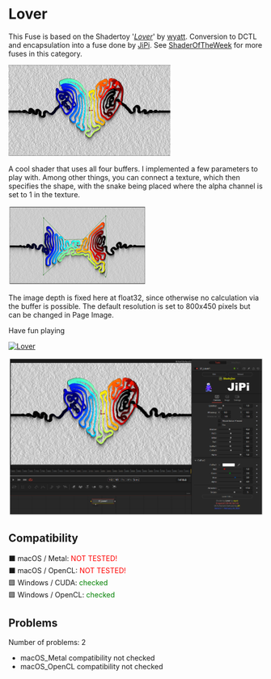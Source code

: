 # Lover

This Fuse is based on the Shadertoy '_[Lover](https://www.shadertoy.com/view/fsjyR3)_' by [wyatt](https://www.shadertoy.com/user/wyatt). Conversion to DCTL and encapsulation into a fuse done by [JiPi](../../Site/Profiles/JiPi.md). See [ShaderOfTheWeek](README.md) for more fuses in this category.

[![Lover Thumbnail](Lover.png)](https://www.shadertoy.com/view/fsjyR3 "View on Shadertoy.com")



<!-- +++ DO NOT REMOVE THIS COMMENT +++ DO NOT ADD OR EDIT ANY TEXT BEFORE THIS LINE +++ IT WOULD BE A REALLY BAD IDEA +++ -->

A cool shader that uses all four buffers. I implemented a few parameters to play with. Among other things, you can connect a texture, which then specifies the shape, with the snake being placed where the alpha channel is set to 1 in the texture.

![Thumbnail](Lover_2y.png)


The image depth is fixed here at float32, since otherwise no calculation via the buffer is possible. The default resolution is set to 800x450 pixels but can be changed in Page Image.

Have fun playing


[![Lover](https://user-images.githubusercontent.com/78935215/155531303-950f901d-2797-4c5e-8def-9a7a22328bd0.gif)](https://www.shadertoy.com/view/fsjyR3 "View on Shadertoy.com")


[![Thumbnail](Lover_screenshot.png)](Lover.fuse)

<!-- +++ DO NOT REMOVE THIS COMMENT +++ DO NOT EDIT ANY TEXT THAT COMES AFTER THIS LINE +++ TRUST ME: JUST DON'T DO IT +++ -->

## Compatibility

⬛ macOS / Metal: <span style="color:red; ">NOT TESTED!</span><br />
⬛ macOS / OpenCL: <span style="color:red; ">NOT TESTED!</span><br />
🟩 Windows / CUDA: <span style="color:green; ">checked</span><br />
🟩 Windows / OpenCL: <span style="color:green; ">checked</span><br />


## Problems

Number of problems: 2

- macOS_Metal compatibility not checked
- macOS_OpenCL compatibility not checked



